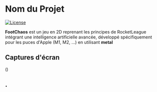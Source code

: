 # Nom du Projet

[![License](https://img.shields.io/badge/license-MIT-blue.svg)](LICENSE)

**FootChaos** est un jeu en 2D reprenant les principes de RocketLeague intégrant une
intelligence artificielle avancée, développé spécifiquement pour les puces
d'Apple (M1, M2, ...) en utilisant **metal**

## Captures d'écran

()

## . 
